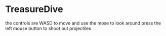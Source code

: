 # TreasureDive
the controls are WASD to move and use the mose to look around
press the left mouse button to shoot out projectiles 
